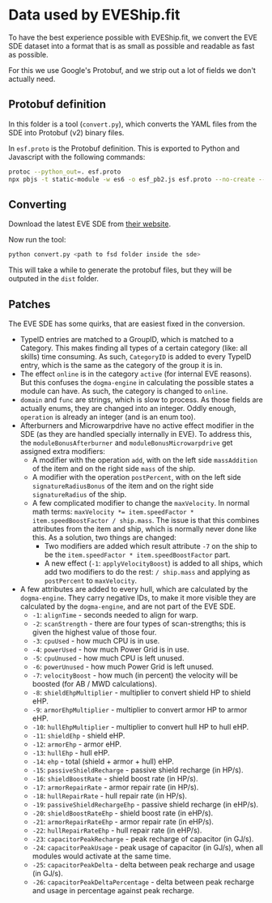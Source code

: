 # Data used by EVEShip.fit

To have the best experience possible with EVEShip.fit, we convert the EVE SDE dataset into a format that is as small as possible and readable as fast as possible.

For this we use Google's Protobuf, and we strip out a lot of fields we don't actually need.

## Protobuf definition

In this folder is a tool (`convert.py`), which converts the YAML files from the SDE into Protobuf (v2) binary files.

In `esf.proto` is the Protobuf definition.
This is exported to Python and Javascript with the following commands:

```bash
protoc --python_out=. esf.proto
npx pbjs -t static-module -w es6 -o esf_pb2.js esf.proto --no-create --no-encode --no-verify --no-convert --no-delimited --no-typeurl --no-beautify --no-comments --no-service
```

## Converting

Download the latest EVE SDE from [their website](https://developers.eveonline.com/resource/resources).

Now run the tool:

```bash
python convert.py <path to fsd folder inside the sde>
```

This will take a while to generate the protobuf files, but they will be outputed in the `dist` folder.

## Patches

The EVE SDE has some quirks, that are easiest fixed in the conversion.

- TypeID entries are matched to a GroupID, which is matched to a Category.
  This makes finding all types of a certain category (like: all skills) time consuming.
  As such, `CategoryID` is added to every TypeID entry, which is the same as the category of the group it is in.
- The effect `online` is in the category `active` (for internal EVE reasons).
  But this confuses the `dogma-engine` in calculating the possible states a module can have.
  As such, the category is changed to `online`.
- `domain` and `func` are strings, which is slow to process.
  As those fields are actually enums, they are changed into an integer.
  Oddly enough, `operation` is already an integer (and is an enum too).
- Afterburners and Microwarpdrive have no active effect modifier in the SDE (as they are handled specially internally in EVE).
  To address this, the `moduleBonusAfterburner` and `moduleBonusMicrowarpdrive` get assigned extra modifiers:
  - A modifier with the operation `add`, with on the left side `massAddition` of the item and on the right side `mass` of the ship.
  - A modifier with the operation `postPercent`, with on the left side `signatureRadiusBonus` of the item and on the right side `signatureRadius` of the ship.
  - A few complicated modifier to change the `maxVelocity`.
    In normal math terms: `maxVelocity *= item.speedFactor * item.speedBoostFactor / ship.mass`.
    The issue is that this combines attributes from the item and ship, which is normally never done like this.
    As a solution, two things are changed:
    - Two modifiers are added which result attribute `-7` on the ship to be the `item.speedFactor * item.speedBoostFactor` part.
    - A new effect (`-1`: `applyVelocityBoost`) is added to all ships, which add two modifiers to do the rest: `/ ship.mass` and applying as `postPercent` to `maxVelocity`.
- A few attributes are added to every hull, which are calculated by the `dogma-engine`.
  They carry negative IDs, to make it more visible they are calculated by the `dogma-engine`, and are not part of the EVE SDE.
  - `-1`: `alignTime` - seconds needed to align for warp.
  - `-2`: `scanStrength` - there are four types of scan-strengths; this is given the highest value of those four.
  - `-3`: `cpuUsed` - how much CPU is in use.
  - `-4`: `powerUsed` - how much Power Grid is in use.
  - `-5`: `cpuUnused` - how much CPU is left unused.
  - `-6`: `powerUnused` - how much Power Grid is left unused.
  - `-7`: `velocityBoost` - how much (in percent) the velocity will be boosted (for AB / MWD calculations).
  - `-8`: `shieldEhpMultiplier` - multiplier to convert shield HP to shield eHP.
  - `-9`: `armorEhpMultiplier` - multiplier to convert armor HP to armor eHP.
  - `-10`: `hullEhpMultiplier` - multiplier to convert hull HP to hull eHP.
  - `-11`: `shieldEhp` - shield eHP.
  - `-12`: `armorEhp` - armor eHP.
  - `-13`: `hullEhp` - hull eHP.
  - `-14`: `ehp` - total (shield + armor + hull) eHP.
  - `-15`: `passiveShieldRecharge` - passive shield recharge (in HP/s).
  - `-16`: `shieldBoostRate` - shield boost rate (in HP/s).
  - `-17`: `armorRepairRate` - armor repair rate (in HP/s).
  - `-18`: `hullRepairRate` - hull repair rate (in HP/s).
  - `-19`: `passiveShieldRechargeEhp` - passive shield recharge (in eHP/s).
  - `-20`: `shieldBoostRateEhp` - shield boost rate (in eHP/s).
  - `-21`: `armorRepairRateEhp` - armor repair rate (in eHP/s).
  - `-22`: `hullRepairRateEhp` - hull repair rate (in eHP/s).
  - `-23`: `capacitorPeakRecharge` - peak recharge of capacitor (in GJ/s).
  - `-24`: `capacitorPeakUsage` - peak usage of capacitor (in GJ/s), when all modules would activate at the same time.
  - `-25`: `capacitorPeakDelta` - delta between peak recharge and usage (in GJ/s).
  - `-26`: `capacitorPeakDeltaPercentage` - delta between peak recharge and usage in percentage against peak recharge.
